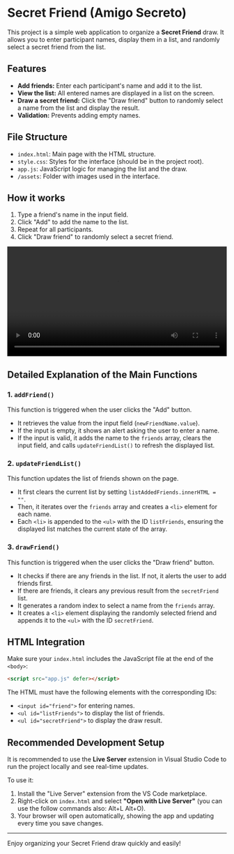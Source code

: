 # Secret Friend (Amigo Secreto)

This project is a simple web application to organize a **Secret Friend** draw. It allows you to enter participant names, display them in a list, and randomly select a secret friend from the list.

## Features

- **Add friends:** Enter each participant's name and add it to the list.
- **View the list:** All entered names are displayed in a list on the screen.
- **Draw a secret friend:** Click the "Draw friend" button to randomly select a name from the list and display the result.
- **Validation:** Prevents adding empty names.

## File Structure

- `index.html`: Main page with the HTML structure.
- `style.css`: Styles for the interface (should be in the project root).
- `app.js`: JavaScript logic for managing the list and the draw.
- `/assets`: Folder with images used in the interface.

## How it works

1. Type a friend's name in the input field.
2. Click "Add" to add the name to the list.
3. Repeat for all participants.
4. Click "Draw friend" to randomly select a secret friend.

<video src="/how-it-works-demo.mp4" controls width="100%">
  Your browser does not support the video tag.
</video>

## Detailed Explanation of the Main Functions

### 1. `addFriend()`

This function is triggered when the user clicks the "Add" button.  

- It retrieves the value from the input field (`newFriendName.value`).
- If the input is empty, it shows an alert asking the user to enter a name.
- If the input is valid, it adds the name to the `friends` array, clears the input field, and calls `updateFriendList()` to refresh the displayed list.

### 2. `updateFriendList()`

This function updates the list of friends shown on the page.

- It first clears the current list by setting `listAddedFriends.innerHTML = ""`.
- Then, it iterates over the `friends` array and creates a `<li>` element for each name.
- Each `<li>` is appended to the `<ul>` with the ID `listFriends`, ensuring the displayed list matches the current state of the array.

### 3. `drawFriend()`

This function is triggered when the user clicks the "Draw friend" button.

- It checks if there are any friends in the list. If not, it alerts the user to add friends first.
- If there are friends, it clears any previous result from the `secretFriend` list.
- It generates a random index to select a name from the `friends` array.
- It creates a `<li>` element displaying the randomly selected friend and appends it to the `<ul>` with the ID `secretFriend`.

## HTML Integration

Make sure your `index.html` includes the JavaScript file at the end of the `<body>`:

```html
<script src="app.js" defer></script>
```

The HTML must have the following elements with the corresponding IDs:

- `<input id="friend">` for entering names.
- `<ul id="listFriends">` to display the list of friends.
- `<ul id="secretFriend">` to display the draw result.

## Recommended Development Setup

It is recommended to use the **Live Server** extension in Visual Studio Code to run the project locally and see real-time updates.

To use it:

1. Install the "Live Server" extension from the VS Code marketplace.
2. Right-click on `index.html` and select **"Open with Live Server"** (you can use the follow commands also: Alt+L Alt+O).
3. Your browser will open automatically, showing the app and updating every time you save changes.

---

Enjoy organizing your Secret Friend draw quickly and easily!
